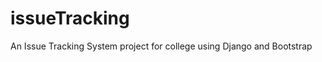issueTracking
=============

An Issue Tracking System project for college using Django and Bootstrap

